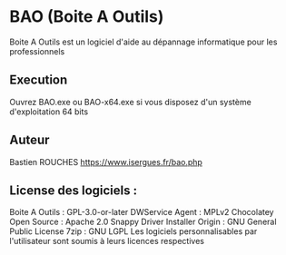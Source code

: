 # BAO (Boite A Outils)
Boite A Outils est un logiciel d'aide au dépannage informatique pour les professionnels

## Execution
Ouvrez BAO.exe ou BAO-x64.exe si vous disposez d'un système d'exploitation 64 bits

## Auteur
Bastien ROUCHES
https://www.isergues.fr/bao.php

## License des logiciels :
Boite A Outils : GPL-3.0-or-later
DWService Agent : MPLv2
Chocolatey Open Source : Apache 2.0
Snappy Driver Installer Origin : GNU General Public License
7zip :  GNU LGPL
Les logiciels personnalisables par l'utilisateur sont soumis à leurs licences respectives
